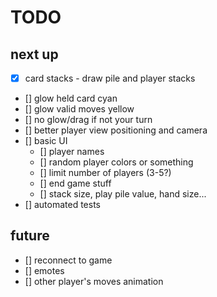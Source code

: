 # TODO

## next up
- [x] card stacks - draw pile and player stacks
- [] glow held card cyan
- [] glow valid moves yellow
- [] no glow/drag if not your turn
- [] better player view positioning and camera
- [] basic UI
    - [] player names
    - [] random player colors or something
    - [] limit number of players (3-5?)
    - [] end game stuff
    - [] stack size, play pile value, hand size...
- [] automated tests

## future
- [] reconnect to game
- [] emotes
- [] other player's moves animation